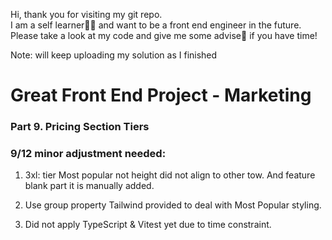 Hi, thank you for visiting my git repo.  
I am a self learner👩‍💻 and want to be a front end engineer in the future.  
Please take a look at my code and give me some advise📝 if you have time!

Note: will keep uploading my solution as I finished

# Great Front End Project - Marketing

### Part 9. Pricing Section Tiers

### 9/12 minor adjustment needed:

1. 3xl: tier Most popular not height did not align to other tow.
   And feature blank part it is manually added.

2. Use group property Tailwind provided to deal with Most Popular styling.

3. Did not apply TypeScript & Vitest yet due to time constraint.
